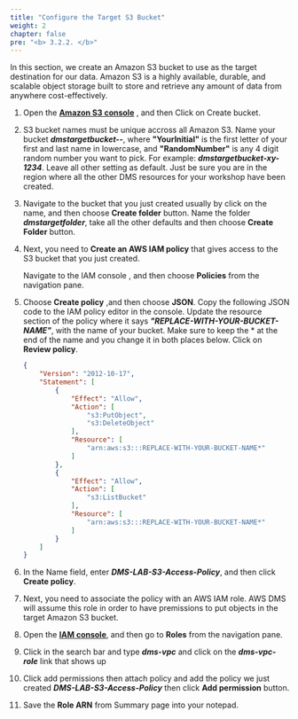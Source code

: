 ```yaml
---
title: "Configure the Target S3 Bucket"
weight: 2
chapter: false
pre: "<b> 3.2.2. </b>"
---
```


In this section, we create an Amazon S3 bucket to use as the target destination for our data. Amazon S3 is a highly available, durable, and scalable object storage built to store and retrieve any amount of data from anywhere cost-effectively.

1. Open the [**Amazon S3 console**](https://console.aws.amazon.com/s3/) , and then Click on Create bucket.


1. S3 bucket names must be unique accross all Amazon S3. Name your bucket **_dmstargetbucket-<YourInitial>-<RandomNumber>_**, where **"YourInitial"** is the first letter of your first and last name in lowercase, and **"RandomNumber"** is any 4 digit random number you want to pick. For example: **_dmstargetbucket-xy-1234_**. Leave all other setting as default. Just be sure you are in the region where all the other DMS resources for your workshop have been created.


1. Navigate to the bucket that you just created usually by click on the name, and then choose **Create folder** button. Name the folder **_dmstargetfolder_**, take all the other defaults and then choose **Create Folder** button.


1. Next, you need to **Create an AWS IAM policy** that gives access to the S3 bucket that you just created.

    Navigate to the IAM console , and then choose **Policies** from the navigation pane.


1. Choose **Create policy** ,and then choose **JSON**. Copy the following JSON code to the IAM policy editor in the console. Update the resource section of the policy where it says **_"REPLACE-WITH-YOUR-BUCKET-NAME"_**, with the name of your bucket. Make sure to keep the * at the end of the name and you change it in both places below. Click on **Review policy**.

    ```json
    {
        "Version": "2012-10-17",
        "Statement": [
            {
                "Effect": "Allow",
                "Action": [
                    "s3:PutObject",
                    "s3:DeleteObject"
                ],
                "Resource": [
                    "arn:aws:s3:::REPLACE-WITH-YOUR-BUCKET-NAME*"
                ]
            },
            {
                "Effect": "Allow",
                "Action": [
                    "s3:ListBucket"
                ],
                "Resource": [
                    "arn:aws:s3:::REPLACE-WITH-YOUR-BUCKET-NAME*"
                ]
            }
        ]
    }
    ```

1. In the Name field, enter **_DMS-LAB-S3-Access-Policy_**, and then click **Create policy**.


1. Next, you need to associate the policy with an AWS IAM role. AWS DMS will assume this role in order to have premissions to put objects in the target Amazon S3 bucket.

1. Open the [**IAM console**](https://console.aws.amazon.com/iam/), and then go to **Roles** from the navigation pane.

1. Click in the search bar and type **_dms-vpc_** and click on the **_dms-vpc-role_** link that shows up

1. Click add permissions then attach policy and add the policy we just created **_DMS-LAB-S3-Access-Policy_** then click **Add permission** button.


1. Save the **Role ARN** from Summary page into your notepad.
